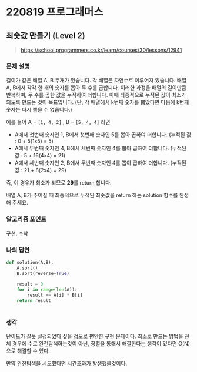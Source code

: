 # 220819 프로그래머스

## 최솟값 만들기 (Level 2)

> https://school.programmers.co.kr/learn/courses/30/lessons/12941

### 문제 설명

길이가 같은 배열 A, B 두개가 있습니다. 각 배열은 자연수로 이루어져 있습니다.
배열 A, B에서 각각 한 개의 숫자를 뽑아 두 수를 곱합니다. 이러한 과정을 배열의 길이만큼 반복하며, 두 수를 곱한 값을 누적하여 더합니다. 이때 최종적으로 누적된 값이 최소가 되도록 만드는 것이 목표입니다. (단, 각 배열에서 k번째 숫자를 뽑았다면 다음에 k번째 숫자는 다시 뽑을 수 없습니다.)

예를 들어 A = `[1, 4, 2]` , B = `[5, 4, 4]` 라면

- A에서 첫번째 숫자인 1, B에서 첫번째 숫자인 5를 뽑아 곱하여 더합니다. (누적된 값 : 0 + 5(1x5) = 5)
- A에서 두번째 숫자인 4, B에서 세번째 숫자인 4를 뽑아 곱하여 더합니다. (누적된 값 : 5 + 16(4x4) = 21)
- A에서 세번째 숫자인 2, B에서 두번째 숫자인 4를 뽑아 곱하여 더합니다. (누적된 값 : 21 + 8(2x4) = 29)

즉, 이 경우가 최소가 되므로 **29**를 return 합니다.

배열 A, B가 주어질 때 최종적으로 누적된 최솟값을 return 하는 solution 함수를 완성해 주세요.

### 알고리즘 포인트

구현, 수학

### 나의 답안

```python
def solution(A,B):
    A.sort()
    B.sort(reverse=True)
    
    result = 0
    for i in range(len(A)):
        result += A[i] * B[i]
    return result
        
```

### 생각

난이도가 잘못 설정되었다 싶을 정도로 편안한 구현 문제이다. 최소로 만드는 방법을 전체 경우에 수로 완전탐색하는것이 아닌, 정렬을 통해서 해결한다는 생각이 있다면 O(N)으로 해결할 수 있다.

만약 완전탐색을 시도했다면 시간초과가 발생했을것이다.
